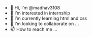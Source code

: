 - 👋 Hi, I’m @madhav3108
- 👀 I’m interested in internship 
- 🌱 I’m currently learning html and css
- 💞️ I’m looking to collaborate on ...
- 📫 How to reach me ...

<!---
madhav3108/madhav3108 is a ✨ special ✨ repository because its `README.md` (this file) appears on your GitHub profile.
You can click the Preview link to take a look at your changes.
--->
